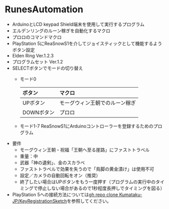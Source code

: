 # RunesAutomation

- ArduinoとLCD keypad Shield端末を使用して実行するプログラム
- エルデンリングのルーン稼ぎを自動化するマクロ
- プロロのコマンドマクロ
- PlayStation 5にReaSnowS1を介してジョイスティックとして機能するようボタン設定
- Elden Ring  Ver.1.2.3
- プログラムセット Ver.1.2
- SELECTボタンでモードの切り替え
  - モード0

	| ボタン | マクロ  |
	|:----------|:----------|
	| UPボタン   | モーグウィン王朝でのルーン稼ぎ |
	| DOWNボタン | プロロ    |


  - モード1-7  ReaSnowS1にArduinoコントローラーを登録するためのプログラム
- 要件
  - モーグウィン王朝・祝福「王朝へ至る崖路」にファストトラベル
  - 重量：中
  - 武器「神の遺剣」、金のスカラベ
  - ファストトラベルで効果を失うので「鳥脚の黄金漬け」は使用不可
  - 設定／カメラの自動回転をオン（推奨）
  - 終了したい場合はUPボタンをもう一度押す（プログラムの実行中のタイミングで停止しない場合があるので1秒程度長押しでタイミングを図る）
- PlayStation 5への接続方法については[gh repo clone Kumataku-JP/KeyRegistrationSketch](url)を参照してください。
